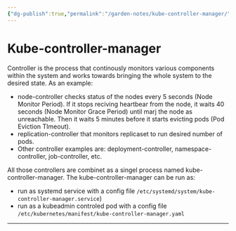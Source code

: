 ```yaml
---
{"dg-publish":true,"permalink":"/garden-notes/kube-controller-manager/","tags":["note","seedling"],"created":"2023-04-13","updated":"2024-11-29T14:50"}
---
```


# Kube-controller-manager

Controller is the process that continously monitors various components within the system and works towards bringing the whole system to the desired state. As an example:
- node-controller checks status of the nodes every 5 seconds (Node Monitor Period). If it stops reciving heartbear from the node, it waits 40 seconds (Node Monitor Grace Period) until marj the node as unreachable. Then it waits 5 minutes before it starts evicting pods (Pod Eviction TImeout). 
- replication-controller that monitors replicaset to run desired number of pods.
- Other controller examples are: deployment-controller, namespace-controller, job-controller, etc.

All those controllers are combinet as a singel process named kube-controller-manager. The kube-controller-manager can be run as:
- run as systemd service with a config file `/etc/systemd/system/kube-controller-manager.service`) 
- run as a kubeadmin controled pod with a config file `/etc/kubernetes/manifest/kube-controller-manager.yaml` 

---

